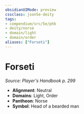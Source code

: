 ```yaml
---
obsidianUIMode: preview
cssclass: json5e-deity
tags:
- compendium/src/5e/phb
- deity/norse
- domain/light
- domain/order
aliases: ["Forseti"]
---
```

# Forseti
*Source: Player's Handbook p. 299* 

- **Alignment**: Neutral
- **Domains**: Light, Order
- **Pantheon**: Norse
- **Symbol**: Head of a bearded man